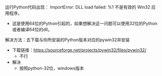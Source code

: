 运行Python代码出现： ImportError: DLL load failed: %1 不是有效的 Win32 应用程序。
- 这是使用64位的Python引起的，如果想解决这一问题可以使用32位的Python或者编译64位的dll。

解决方法：去下载与你所安装的Python版本对应的pywin32并安装

- 下载链接：https://sourceforge.net/projects/pywin32/files/pywin32/
    - 不行
- 解决
    - 按照python-32位，windows版本
    
